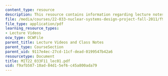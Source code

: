 ```yaml
---
content_type: resource
description: This resource contains information regarding lecture notes.
file: /media/courses/22-033-nuclear-systems-design-project-fall-2011/f9afb58710ad84d15ef6c45a800ada79_MIT22_033F11_lec01.pdf
file_type: application/pdf
learning_resource_types:
- Lecture Videos
ocw_type: OCWFile
parent_title: Lecture Videos and Class Notes
parent_type: CourseSection
parent_uid: 9117e4ec-27cd-11cf-dead-0199547b42a6
resourcetype: Document
title: MIT22_033F11_lec01.pdf
uid: f9afb587-10ad-84d1-5ef6-c45a800ada79
---
```


